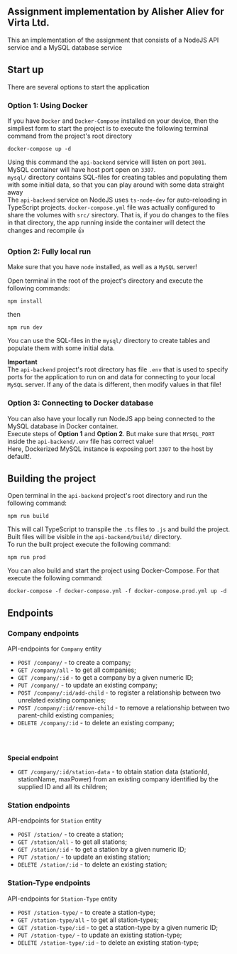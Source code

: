## Assignment implementation by Alisher Aliev for Virta Ltd.
This an implementation of the assignment that consists of a NodeJS API service
and a MySQL database service

## **Start up**
There are several options to start the application
### **Option 1: Using Docker**
If you have `Docker` and `Docker-Compose` installed on your device,
then the simpliest form to start the project is to execute the following terminal command
from the project's root directory

```
docker-compose up -d
```
Using this command the `api-backend` service will listen on port `3001`.
<br>
MySQL container will have host port open on `3307`.
<br>
`mysql/` directory contains SQL-files for creating tables and populating them with some initial data, so that you can play around with some data straight away
<br>
The `api-backend` service on NodeJS uses `ts-node-dev` for auto-reloading in TypeScript projects. `docker-compose.yml` file was actually configured to share the volumes with `src/` sirectory. That is, if you do changes to the files in that directory, the app running inside the container will detect the changes and recompile 👍

### **Option 2: Fully local run**
Make sure that you have `node` installed, as well as a `MySQL` server!

Open terminal in the root of the project's directory and execute the following commands:
```
npm install
```
then
```
npm run dev
```
You can use the SQL-files in the `mysql/` directory to create tables and populate them with some initial data.

**Important**
<br>
The `api-backend` project's root directory has file `.env` that is used to specify ports for the application to run on
and data for connecting to your local `MySQL` server. If any of the data is different, then modify values in that file!

### **Option 3: Connecting to Docker database**
You can also have your locally run NodeJS app being connected to the MySQL database in Docker container.
<br>
Execute steps of **Option 1** and **Option 2**. But make sure that `MYSQL_PORT` inside the `api-backend/.env` file has correct value!
<br>
Here, Dockerized MySQL instance is exposing port `3307` to the host by default!.

## **Building the project**
Open terminal in the `api-backend` project's root directory and run the following command:
```
npm run build
```
This will call TypeScript to transpile the `.ts` files to `.js` and build the project. 
<br>
Built files will be visible in the `api-backend/build/` directory.
<br>
To run the built project execute the following command:
```
npm run prod
```

You can also build and start the project using Docker-Compose. For that execute the following command:
```
docker-compose -f docker-compose.yml -f docker-compose.prod.yml up -d
```

## **Endpoints**

### **Company endpoints**
API-endpoints for `Company` entity
- `POST /company/` - to create a company;
- `GET /company/all` - to get all companies;
- `GET /company/:id` - to get a company by a given numeric ID;
- `PUT /company/` - to update an existing company;
- `POST /company/:id/add-child` - to register a relationship between two unrelated existing companies;
- `POST /company/:id/remove-child` - to remove a relationship between two parent-child existing companies;
- `DELETE /company/:id` - to delete an existing company;
<br>
<br>

**Special endpoint**

- `GET /company/:id/station-data` - to obtain station data (stationId,
stationName, maxPower) from an existing company identified by the supplied ID and all its children;

### **Station endpoints**
API-endpoints for `Station` entity
- `POST /station/` - to create a station;
- `GET /station/all` - to get all stations;
- `GET /station/:id` - to get a station by a given numeric ID;
- `PUT /station/` - to update an existing station;
- `DELETE /station/:id` - to delete an existing station;

### **Station-Type endpoints**
API-endpoints for `Station-Type` entity
- `POST /station-type/` - to create a station-type;
- `GET /station-type/all` - to get all station-types;
- `GET /station-type/:id` - to get a station-type by a given numeric ID;
- `PUT /station-type/` - to update an existing station-type;
- `DELETE /station-type/:id` - to delete an existing station-type;